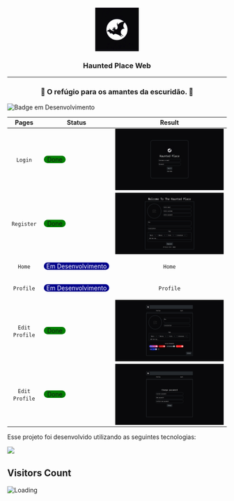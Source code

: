 <p align="center"><img align="center" width="100" src="https://github.com/vlopess/HauntedPlaceAPI/blob/main/src/main/resources/static/logohauntedPlace.jpeg?raw=true"/></p>
<h3 align="center">Haunted Place Web</h3>
<hr>

<h3 align="center">
    🦇 O refúgio para os amantes da escuridão. 🦇
</h3>

![Badge em Desenvolvimento](http://img.shields.io/static/v1?label=STATUS&message=DESENVOLVIMENTO&color=GREEN&style=for-the-badge)


|     Pages      |                                                Status                                                |     Result     |
|:--------------:|:----------------------------------------------------------------------------------------------------:|:--------------:|
|    `Login`     |                <p style="background:green; border-radius: 20px; width:50px;">Done<p>                 |   <img align="center" src="https://github.com/vlopess/Haunted-Place-Web/blob/main/screenshots/login_page.png"/>    |   
|   `Register`   |                <p style="background:green; border-radius: 20px; width:50px;">Done<p>                 |   <img align="center" src="https://github.com/vlopess/Haunted-Place-Web/blob/main/screenshots/register_page.png"/>  |
|     `Home`     | <p style="color: white; background:darkblue; border-radius: 20px;width:150px;">Em Desenvolvimento<p> |     `Home`     |
|   `Profile`    | <p style="color: white; background:darkblue; border-radius: 20px;width:150px;">Em Desenvolvimento<p> |   `Profile`    |
| `Edit Profile` |                <p style="background:green; border-radius: 20px; width:50px;">Done<p>                 | <img align="center" src="https://github.com/vlopess/Haunted-Place-Web/blob/main/screenshots/edit_profile.png"/>|
| `Edit Profile` |                <p style="background:green; border-radius: 20px; width:50px;">Done<p>                 | <img align="center" src="https://github.com/vlopess/Haunted-Place-Web/blob/main/screenshots/edit_profile_auth.png"/>|




<p>Esse projeto foi desenvolvido utilizando as seguintes tecnologias:</p>

![](https://skillicons.dev/icons?i=angular,idea)


## Visitors Count



<img align="left" src = "https://profile-counter.glitch.me/Haunted-Place-Web/count.svg" alt ="Loading">
